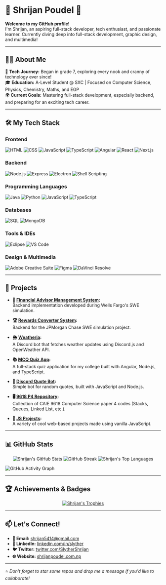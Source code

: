 # 🌟 Shrijan Poudel 🌟

**Welcome to my GitHub profile!**  
I'm Shrijan, an aspiring full-stack developer, tech enthusiast, and passionate learner. Currently diving deep into full-stack development, graphic design, and multimedia!

---

## 👨‍💻 About Me

🚀 **Tech Journey:** Began in grade 7, exploring every nook and cranny of technology ever since!  
🎓 **Education:** A-Level Student @ SXC | Focused on Computer Science, Physics, Chemistry, Maths, and EGP  
🌍 **Current Goals:** Mastering full-stack development, especially backend, and preparing for an exciting tech career.

---

## 🛠️ My Tech Stack

### Frontend
![HTML](https://img.shields.io/badge/-HTML-E34F26?style=for-the-badge&logo=html5&logoColor=white) 
![CSS](https://img.shields.io/badge/-CSS-1572B6?style=for-the-badge&logo=css3&logoColor=white) 
![JavaScript](https://img.shields.io/badge/-JavaScript-F7DF1E?style=for-the-badge&logo=javascript&logoColor=black) 
![TypeScript](https://img.shields.io/badge/-TypeScript-3178C6?style=for-the-badge&logo=typescript&logoColor=white) 
![Angular](https://img.shields.io/badge/-Angular-DD0031?style=for-the-badge&logo=angular&logoColor=white) 
![React](https://img.shields.io/badge/-React-61DAFB?style=for-the-badge&logo=react&logoColor=black) 
![Next.js](https://img.shields.io/badge/-Next.js-000000?style=for-the-badge&logo=next.js&logoColor=white)

### Backend
![Node.js](https://img.shields.io/badge/-Node.js-339933?style=for-the-badge&logo=node.js&logoColor=white) 
![Express](https://img.shields.io/badge/-Express-000000?style=for-the-badge&logo=express&logoColor=white) 
![Electron](https://img.shields.io/badge/-Electron-2C2E3B?style=for-the-badge&logo=electron&logoColor=white) 
![Shell Scripting](https://img.shields.io/badge/-Shell_Scripting-4EAA25?style=for-the-badge&logo=gnu-bash&logoColor=white)

### Programming Languages
![Java](https://img.shields.io/badge/-Java-007396?style=for-the-badge&logo=java&logoColor=white) 
![Python](https://img.shields.io/badge/-Python-3776AB?style=for-the-badge&logo=python&logoColor=white) 
![JavaScript](https://img.shields.io/badge/-JavaScript-F7DF1E?style=for-the-badge&logo=javascript&logoColor=black) 
![TypeScript](https://img.shields.io/badge/-TypeScript-3178C6?style=for-the-badge&logo=typescript&logoColor=white) 

### Databases
![SQL](https://img.shields.io/badge/-SQL-4479A1?style=for-the-badge&logo=mysql&logoColor=white) 
![MongoDB](https://img.shields.io/badge/-MongoDB-47A248?style=for-the-badge&logo=mongodb&logoColor=white)

### Tools & IDEs
![Eclipse](https://img.shields.io/badge/-Eclipse-2C2255?style=for-the-badge&logo=eclipse&logoColor=white) 
![VS Code](https://img.shields.io/badge/-VS%20Code-007ACC?style=for-the-badge&logo=visual-studio-code&logoColor=white)

### Design & Multimedia
![Adobe Creative Suite](https://img.shields.io/badge/-Adobe%20Creative%20Suite-FF0000?style=for-the-badge&logo=adobe&logoColor=white) 
![Figma](https://img.shields.io/badge/-Figma-F24E1E?style=for-the-badge&logo=figma&logoColor=white) 
![DaVinci Resolve](https://img.shields.io/badge/-DaVinci%20Resolve-1DA1F2?style=for-the-badge&logo=davinci-resolve&logoColor=white)

---

## 🚀 Projects

- **💸 [Financial Advisor Management System](https://github.com/SlytherSavior/Financial-Advisor-Management-System):**  
  Backend implementation developed during Wells Fargo's SWE simulation.
  
- **🏆 [Rewards Converter System](https://github.com/SlytherSavior/RewardsConverter-System):**  
  Backend for the JPMorgan Chase SWE simulation project.

- **🌦️ [Weatheria](https://github.com/SlytherSavior/Weatheria-):**  
  A Discord bot that fetches weather updates using Discord.js and OpenWeather API.

- **📚 [MCQ Quiz App](https://github.com/SlytherSavior/MCQ-Quiz-App):**  
  A full-stack quiz application for my college built with Angular, Node.js, and TypeScript.

- **🤖 [Discord Quote Bot](https://github.com/SlytherSavior/Discord-Quote-Bot):**  
  Simple bot for random quotes, built with JavaScript and Node.js.

- **🖥️ [9618 P4 Repository](https://github.com/SlytherSavior/9618-P4):**  
  Collection of CAIE 9618 Computer Science paper 4 codes (Stacks, Queues, Linked List, etc.).

- **🧩 [JS Projects](https://github.com/SlytherSavior/JS-Projects):**  
  A variety of cool web-based projects made using vanilla JavaScript.

---

## 📊 GitHub Stats

<p align="center">
  <img src="https://github-readme-stats.vercel.app/api?username=SlytherSavior&theme=vue-dark&show_icons=true&hide_border=true&count_private=true" alt="Shrijan's GitHub Stats">
  <img src="https://streak-stats.demolab.com?user=SlytherSavior&theme=dark" alt="GitHub Streak" />
  <img src="https://github-readme-stats.vercel.app/api/top-langs/?username=SlytherSavior&theme=vue-dark&show_icons=true&hide_border=true&layout=compact" alt="Shrijan's Top Languages">
</p>

![GitHub Activity Graph](https://github-readme-activity-graph.vercel.app/graph?username=SlytherSavior&theme=react-dark)

---

## 🏆 Achievements & Badges

<p align="center">
  <a href="https://github.com/ryo-ma/github-profile-trophy"><img src="https://github-profile-trophy.vercel.app/?username=SlytherSavior&theme=onedark" alt="Shrijan's Trophies"></a>
</p>

---

## 📫 Let's Connect!

- **📧 Email:** [shrijan5414@gmail.com](mailto:shrijan5414@gmail.com)
- **🔗 LinkedIn:** [linkedin.com/in/slyther](https://linkedin.com/in/slyther)
- **🐦 Twitter:** [twitter.com/SlytherShrijan](https://x.com/SlytherShrijan)
- **🌐 Website:** [shrijanpoudel.com.np](https://www.shrijanpoudel.com.np)

---

⭐️ *Don't forget to star some repos and drop me a message if you'd like to collaborate!*

